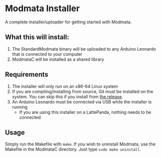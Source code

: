# Modmata Installer
A complete installer/uploader for getting started with Modmata.

## What this will install:
1. The StandardModmata binary will be uploaded to any Arduino Leonardo that is connected to your computer
2. ModmataC will be installed as a shared library

## Requirements
1. The installer will only run on an x86-64 Linux system
2. If you are compiling/installing from source, Git must be installed on the system. You can skip this if you install from [the release](https://github.com/shutch42/Modmata-Complete-Install/releases/tag/v1).
3. An Arduino Leonardo must be connected via USB while the installer is running
    - If you are using this installer on a LattePanda, nothing needs to be connected

## Usage
Simply run the Makefile with `make`. If you wish to uninstall Modmata, use the Makefile in the ModmataC directory. Just type `sudo make uninstall`.
